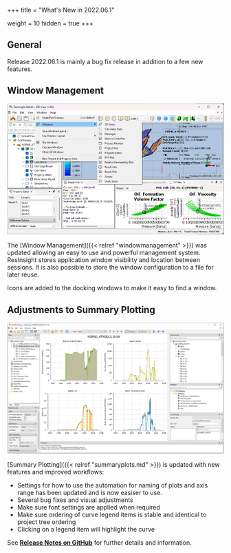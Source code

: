 +++
title = "What's New in 2022.06.1"

weight = 10
hidden = true
+++

## General

Release 2022.06.1 is mainly a bug fix release in addition to a few new features.

## Window Management

![](/images/misc/WindowManagementSystem.png)

The [Window Management]({{< relref "windowmanagement" >}}) was updated allowing an easy to use and powerful management system. ResInsight stores application window visibility and location between sessions. It is also possible to store the window configuration to a file for later reuse.

Icons are added to the docking windows to make it easy to find a window.

## Adjustments to Summary Plotting

![](/images/plot-window/SummaryPlotsMain.png)

[Summary Plotting]({{< relref "summaryplots.md" >}}) is updated with new features and improved workflows:
- Settings for how to use the automation for naming of plots and axis range has been updated and is now easiser to use.
- Several bug fixes and visual adjustments
- Make sure font settings are applied when required
- Make sure ordering of curve legend items is stable and identical to project tree ordering
- Clicking on a legend item will highlight the curve


See [**Release Notes on GitHub**](https://github.com/OPM/ResInsight/releases/) for further details and information.